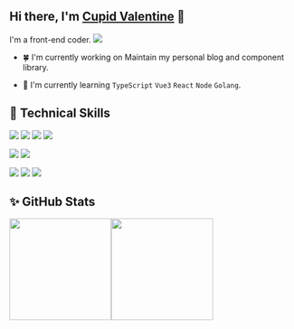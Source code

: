 <!-- ### Hi there 👋 -->

<!-- <h3 align="center">

</h3> -->

<!-- <h2 align="center">
I'm a Web Developer!
</h2>  -->

## Hi there, I'm <a href="https://www.valzt.cn" target="_blank" rel="noreferrer">Cupid Valentine</a> 👋

I'm a front-end coder.
<img src="https://visitor-badge.glitch.me/badge?page_id=valcosmos.valcosmos" />

<!-- ![](https://visitor-badge.glitch.me/badge?page_id=valcosmos.valcosmos) -->

- 🍀 I'm currently working on Maintain my personal blog and component library.

- 🌱 I'm currently learning `TypeScript` `Vue3` `React` `Node` `Golang`.

## 🌟 Technical Skills

<!-- ![](https://img.shields.io/badge/Code-HTML5-informational?style=flat&logo=HTML5&color=E34F26) -->

![](https://img.shields.io/badge/Code-HTML5-informational?style=for-the-badge&logo=HTML5&color=E34F26)
![](https://img.shields.io/badge/Code-CSS3-informational?style=for-the-badge&logo=CSS3&color=1572B6)
![](https://img.shields.io/badge/Code-JavaScript-informational?style=for-the-badge&logo=JavaScript&color=F7DF1E)
![](https://img.shields.io/badge/Code-TypeScript-informational?style=for-the-badge&logo=TypeScript&color=3178C6)

![](https://img.shields.io/badge/Code-Vue-informational?style=for-the-badge&logo=Vue.js&color=4FC08D)
![](https://img.shields.io/badge/Code-React-informational?style=for-the-badge&logo=react&color=61DAFB)

![](https://img.shields.io/badge/Code-Node-informational?style=for-the-badge&logo=Node.js&color=339933)
![](https://img.shields.io/badge/Code-Koa-informational?style=for-the-badge&logo=Koa&color=33333D)
![](https://img.shields.io/badge/Code-Django-informational?style=for-the-badge&logo=Django&color=092E20)

<!-- **valcosmos/valcosmos** is a  _special_ ✨ repository because its `README.md` (this file) appears on your GitHub profile. -->

<!-- Here are some ideas to get you started: -->

## ✨ GitHub Stats 

<!-- [![Ashutosh's github activity graph](https://activity-graph.herokuapp.com/graph?username=valcosmos&theme=dracula)](https://github.com/valcosmos) -->

<!-- <img align="left" src="https://github-readme-stats.vercel.app/api?username=valcosmos&show_icons=true&bg_color=30,7028e4,e5b2ca&title_color=fff&text_color=fff&icon_color=fff" /> -->

<!-- ![valcosmos GitHub stats](https://github-readme-stats.vercel.app/api?username=valcosmos&show_icons=true&bg_color=30,7028e4,e5b2ca&title_color=fff&text_color=fff&icon_color=fff)

[![Top Langs](https://github-readme-stats.vercel.app/api/top-langs/?username=valcosmos&layout=compact&show_icons=true&bg_color=30,7028e4,e5b2ca&title_color=fff&text_color=fff&icon_color=fff)](https://github.com/anuraghazra/github-readme-stats) -->

<img align="" height="180px" src="https://github-readme-stats.vercel.app/api?username=valcosmos&show_icons=true&bg_color=30,7028e4,e5b2ca&title_color=fff&text_color=fff&icon_color=fff" /><img align="" height="180px" src="https://github-readme-stats.vercel.app/api/top-langs/?username=valcosmos&layout=compact&show_icons=true&bg_color=30,7028e4,e5b2ca&title_color=fff&text_color=fff&icon_color=fff)](https://github.com/anuraghazra/github-readme-stats" />
